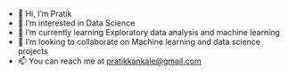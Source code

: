 - 👋 Hi, I’m Pratik
- 👀 I’m interested in Data Science
- 🌱 I’m currently learning Exploratory data analysis and machine learning
- 💞️ I’m looking to collaborate on Machine learning and data science projects
- 📫 You can reach me at pratikkankale@gmail.com


<!---
prk14/prk14 is a ✨ special ✨ repository because its `README.md` (this file) appears on your GitHub profile.
You can click the Preview link to take a look at your changes.
--->
